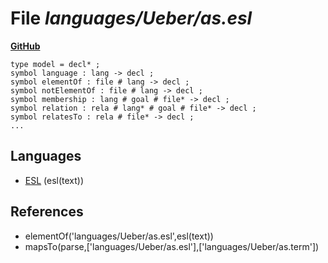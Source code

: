# File _languages/Ueber/as.esl_
**[GitHub](https://github.com/softlang/yas/blob/master/languages/Ueber/as.esl)**
```
type model = decl* ;
symbol language : lang -> decl ;
symbol elementOf : file # lang -> decl ;
symbol notElementOf : file # lang -> decl ;
symbol membership : lang # goal # file* -> decl ;
symbol relation : rela # lang* # goal # file* -> decl ;
symbol relatesTo : rela # file* -> decl ;
...
```

## Languages
* [ESL](../languages/ESL.md) (esl(text))

## References
* elementOf('languages/Ueber/as.esl',esl(text))
* mapsTo(parse,['languages/Ueber/as.esl'],['languages/Ueber/as.term'])
